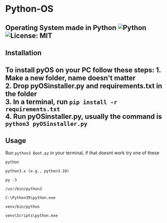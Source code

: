 # Python-OS
Operating System made in Python
![Python](https://img.shields.io/badge/python-3.10-blue.svg)
![License: MIT](https://img.shields.io/badge/license-MIT-green.svg)
---

## Installation
To install **pyOS** on your PC follow these steps:
    1. Make a new folder, name doesn't matter  
    2. Drop pyOSinstaller.py and requirements.txt in the folder  
    3. In a terminal, run `pip install -r requirements.txt`  
    4. Run pyOSinstaller.py, usually the command is `python3 pyOSinstaller.py`  
---

## Usage
  Run `python3 Boot.py` in your terminal, if that doesnt work try one of these 
```
python

python3.x (e.g., python3.10)

py -3

/usr/bin/python3

C:\Python39\python.exe

venv/bin/python

venv\Scripts\python.exe
```



    

  
